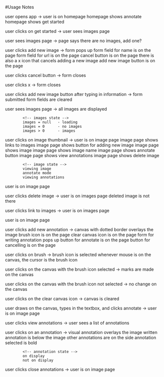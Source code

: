 #Usage Notes

user opens app ->
user is on homepage
homepage shows annotate
homepage shows get started

user clicks on get started ->
user sees images page

<!-- images = 0 -->
user sees images page ->
page says there are no images, add one?

user clicks add new image ->
form pops up
form field for name is on the page
form field for url is on the page
cancel button is on the page
there is also a x icon that cancels adding a new image
add new image button is on the page

user clicks cancel button ->
form closes

user clicks x ->
form closes

user clicks add new image button after typing in information ->
form submitted
form fields are cleared

<!-- images > 0 -->
user sees images page ->
all images are displayed

            <!-- images state -->
            images = null   - loading
            images = 0      - no images
            images > 0      - images

user clicks on image thumbnail ->
user is on image page
image page shows links to images
image page shows button for adding new image
image page shows image
image page shows image name
image page shows annotate button
image page shows view annotations
image page shows delete image

            <!-- image state -->
            viewing image
            annotate mode
            viewing annotations

<!-- viewing image state-->
user is on image page

user clicks delete image ->
user is on images page
deleted image is not there

user clicks link to images ->
user is on images page

<!-- annotating state -->
user is on image page

user clicks add new annotation ->
canvas with dotted border overlays the image
brush icon is on the page
clear canvas icon is on the page
form for writing annotation pops up
button for annotate is on the page
button for cancelling is on the page

user clicks on brush ->
brush icon is selected
whenever mouse is on the canvas, the cursor is the brush icon

user clicks on the canvas with the brush icon selected ->
marks are made on the canvas

user clicks on the canvas with the brush icon not selected ->
no change on the canvas

user clicks on the clear canvas icon ->
canvas is cleared

user draws on the canvas, types in the textbox, and clicks annotate ->
user is on image page

<!-- viewing annotations state-->
user clicks view annotations ->
user sees a list of annotations

user clicks on an annotation ->
visual annotation overlays the image
written annotation is below the image
other annotations are on the side
annotation selected is bold

            <!-- annotation state -->
            on display
            not on display

user clicks close annotations ->
user is on image page
